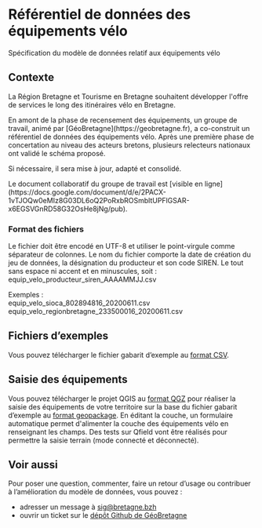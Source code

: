 # Référentiel de données des équipements vélo

Spécification du modèle de données relatif aux équipements vélo

## Contexte

<p>La Région Bretagne et Tourisme en Bretagne souhaitent développer l'offre de services le long des itinéraires vélo en Bretagne.</p>
<p>En amont de la phase de recensement des équipements, un groupe de travail, animé par [GéoBretagne](https://geobretagne.fr), a co-construit un référentiel de données des équipements vélo. Après une première phase de concertation au niveau des acteurs bretons, plusieurs relecteurs nationaux ont validé le schéma proposé.</p>
Si nécessaire, il sera mise à jour, adapté et consolidé.
<p> Le document collaboratif du groupe de travail est [visible en ligne](https://docs.google.com/document/d/e/2PACX-1vTJOQw0eMIz8G03DL6oQ2PoRxbROSmbltUPFlGSAR-x6EGSVGnRD58G32OsHe8jNg/pub).</p>

### Format des fichiers

<p>Le fichier doit être encodé en UTF-8 et utiliser le point-virgule comme séparateur de colonnes. 
Le nom du fichier comporte la date de création du jeu de données, la désignation du producteur et son code SIREN. Le tout sans espace ni accent et en minuscules, soit : equip_velo_producteur_siren_AAAAMMJJ.csv</p>
Exemples :</br>
equip_velo_sioca_802894816_20200611.csv</br>
equip_velo_regionbretagne_233500016_20200611.csv

## Fichiers d’exemples

Vous pouvez télécharger le fichier gabarit d’exemple au [format CSV](https://github.com/geobretagne/schema-equipements-velo/raw/v0.2.0/exemple-valide.csv).

## Saisie des équipements

Vous pouvez télécharger le projet QGIS au [format QGZ](https://github.com/geobretagne/schema-equipements-velo/raw/v0.2.0/saisie-equipements-velo.qgz) pour réaliser  la saisie des équipements de votre territoire sur la base du fichier gabarit d’exemple au [format geopackage](https://github.com/geobretagne/schema-equipements-velo/raw/v0.2.0/exemple-valide.gpkg).
En éditant la couche, un formulaire automatique permet d'alimenter la couche des équipements vélo en renseignant les champs.
Des tests sur Qfield vont être réalisés pour permettre la saisie terrain (mode connecté et déconnecté).

## Voir aussi

Pour poser une question, commenter, faire un retour d’usage ou contribuer à l’amélioration du modèle de données, vous pouvez :
- adresser un message à sig@bretagne.bzh
- ouvrir un ticket sur le [dépôt Github de GéoBretagne](https://github.com/geobretagne/schema-equipements-velo/issues)
